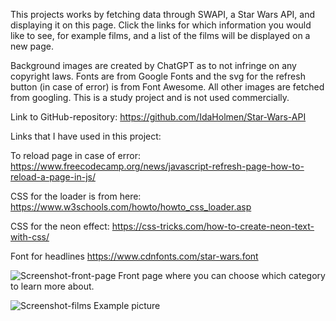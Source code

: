 This projects works by fetching data through SWAPI, a Star Wars API, and displaying it on this page. 
Click the links for which information you would like to see, for example films, and a list of the films will be displayed on a new page.

Background images are created by ChatGPT as to not infringe on any copyright laws. 
Fonts are from Google Fonts and the svg for the refresh button (in case of error) is from Font Awesome.
All other images are fetched from googling.
This is a study project and is not used commercially.

Link to GitHub-repository:
https://github.com/IdaHolmen/Star-Wars-API


Links that I have used in this project:

To reload page in case of error:
https://www.freecodecamp.org/news/javascript-refresh-page-how-to-reload-a-page-in-js/

CSS for the loader is from here:
https://www.w3schools.com/howto/howto_css_loader.asp

CSS for the neon effect:
https://css-tricks.com/how-to-create-neon-text-with-css/

Font for headlines
https://www.cdnfonts.com/star-wars.font


![Screenshot-front-page](https://github.com/IdaHolmen/Star-Wars-API/assets/143997448/94e7bc4f-b03e-4771-a7a6-9c9bac29dfe5)
Front page where you can choose which category to learn more about.

![Screenshot-films](https://github.com/IdaHolmen/Star-Wars-API/assets/143997448/0c5d7ed9-f818-43bf-b367-85a98e71d8a8)
Example picture
